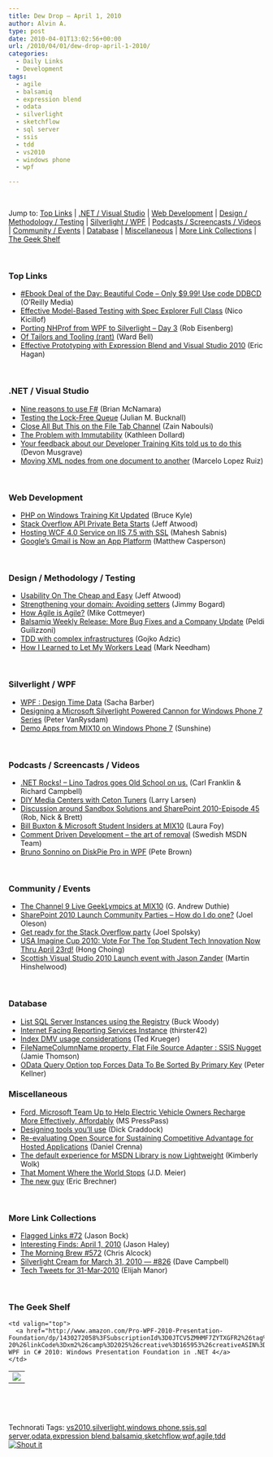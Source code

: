 ```yaml
---
title: Dew Drop – April 1, 2010
author: Alvin A.
type: post
date: 2010-04-01T13:02:56+00:00
url: /2010/04/01/dew-drop-april-1-2010/
categories:
  - Daily Links
  - Development
tags:
  - agile
  - balsamiq
  - expression blend
  - odata
  - silverlight
  - sketchflow
  - sql server
  - ssis
  - tdd
  - vs2010
  - windows phone
  - wpf

---
```

&#160;

Jump to: [Top Links][1] | [.NET / Visual Studio][2] | [Web Development][3] | [Design / Methodology / Testing][4] | [Silverlight / WPF][5] | [Podcasts / Screencasts / Videos][6] | [Community / Events][7] | [Database][8] | [Miscellaneous][9] | [More Link Collections][10] | [The Geek Shelf][11] 

&#160;

### <a name="top"></a>Top Links

  * [#Ebook Deal of the Day: Beautiful Code &#8211; Only $9.99! Use code DDBCD][12] (O&#8217;Reilly Media)
  * [Effective Model-Based Testing with Spec Explorer Full Class][13] (Nico Kicillof)
  * [Porting NHProf from WPF to Silverlight &#8211; Day 3][14] (Rob Eisenberg)
  * [Of Tailors and Tooling (rant)][15] (Ward Bell)
  * [Effective Prototyping with Expression Blend and Visual Studio 2010][16] (Eric Hagan)

&#160;

### <a name="dotnet"></a>.NET / Visual Studio

  * [Nine reasons to use F#][17] (Brian McNamara)
  * [Testing the Lock-Free Queue][18] (Julian M. Bucknall)
  * [Close All But This on the File Tab Channel][19] (Zain Naboulsi)
  * [The Problem with Immutability][20] (Kathleen Dollard)
  * [Your feedback about our Developer Training Kits told us to do this][21] (Devon Musgrave)
  * [Moving XML nodes from one document to another][22] (Marcelo Lopez Ruiz)

&#160;

### <a name="web"></a>Web Development

  * [PHP on Windows Training Kit Updated][23] (Bruce Kyle)
  * [Stack Overflow API Private Beta Starts][24] (Jeff Atwood)
  * [Hosting WCF 4.0 Service on IIS 7.5 with SSL][25] (Mahesh Sabnis)
  * [Google’s Gmail is Now an App Platform][26] (Matthew Casperson)

&#160;

### <a name="design"></a>Design / Methodology / Testing

  * [Usability On The Cheap and Easy][27] (Jeff Atwood)
  * [Strengthening your domain: Avoiding setters][28] (Jimmy Bogard)
  * [How Agile is Agile?][29] (Mike Cottmeyer)
  * [Balsamiq Weekly Release: More Bug Fixes and a Company Update][30] (Peldi Guilizzoni)
  * [TDD with complex infrastructures][31] (Gojko Adzic)
  * [How I Learned to Let My Workers Lead][32] (Mark Needham)

&#160;

### <a name="silverlight"></a>Silverlight / WPF

  * [WPF : Design Time Data][33] (Sacha Barber)
  * [Designing a Microsoft Silverlight Powered Cannon for Windows Phone 7 Series][34] (Peter VanRysdam)
  * [Demo Apps from MIX10 on Windows Phone 7][35] (Sunshine)

&#160;

### <a name="podcasts"></a>Podcasts / Screencasts / Videos

  * [.NET Rocks! &#8211; Lino Tadros goes Old School on us.][36] (Carl Franklin & Richard Campbell)
  * [DIY Media Centers with Ceton Tuners][37] (Larry Larsen)
  * [Discussion around Sandbox Solutions and SharePoint 2010-Episode 45][38] (Rob, Nick & Brett)
  * [Bill Buxton & Microsoft Student Insiders at MIX10][39] (Laura Foy)
  * [Comment Driven Development &#8211; the art of removal][40] (Swedish MSDN Team)
  * [Bruno Sonnino on DiskPie Pro in WPF][41] (Pete Brown)

&#160;

### <a name="events"></a>Community / Events

  * [The Channel 9 Live GeekLympics at MIX10][42] (G. Andrew Duthie)
  * [SharePoint 2010 Launch Community Parties – How do I do one?][43] (Joel Oleson)
  * [Get ready for the Stack Overflow party][44] (Joel Spolsky)
  * [USA Imagine Cup 2010: Vote For The Top Student Tech Innovation Now Thru April 23rd!][45] (Hong Choing)
  * [Scottish Visual Studio 2010 Launch event with Jason Zander][46] (Martin Hinshelwood)

&#160;

### <a name="db"></a>Database

  * [List SQL Server Instances using the Registry][47] (Buck Woody)
  * [Internet Facing Reporting Services Instance][48] (thirster42)
  * [Index DMV usage considerations][49] (Ted Krueger)
  * [FileNameColumnName property, Flat File Source Adapter : SSIS Nugget][50] (Jamie Thomson)
  * [OData Query Option top Forces Data To Be Sorted By Primary Key][51] (Peter Kellner)

<a name="sp"></a>

### <a name="misc"></a>Miscellaneous

  * [Ford, Microsoft Team Up to Help Electric Vehicle Owners Recharge More Effectively, Affordably][52] (MS PressPass)
  * [Designing tools you’ll use][53] (Dick Craddock)
  * [Re-evaluating Open Source for Sustaining Competitive Advantage for Hosted Applications][54] (Daniel Crenna)
  * [The default experience for MSDN Library is now Lightweight][55] (Kimberly Wolk)
  * [That Moment Where the World Stops][56] (J.D. Meier)
  * [The new guy][57] (Eric Brechner)

&#160;

### <a name="links"></a>More Link Collections

  * [Flagged Links #72][58] (Jason Bock)
  * [Interesting Finds: April 1, 2010][59] (Jason Haley)
  * [The Morning Brew #572][60] (Chris Alcock)
  * [Silverlight Cream for March 31, 2010 &#8212; #826][61] (Dave Campbell)
  * [Tech Tweets for 31-Mar-2010][62] (Elijah Manor)

&#160;

### <a name="shelf"></a>The Geek Shelf

<table border="0" cellspacing="0" cellpadding="0">
  <tr>
    <td>
      <img data-recalc-dims="1" decoding="async" src="https://i0.wp.com/ecx.images-amazon.com/images/I/51easigRD5L._SL160_.jpg?w=660" />
    </td>
    
    <td valign="top">
      <a href="http://www.amazon.com/Pro-WPF-2010-Presentation-Foundation/dp/1430272058%3FSubscriptionId%3D0JTCV5ZMHMF7ZYTXGFR2%26tag%3Dalvinashcraft-20%26linkCode%3Dxm2%26camp%3D2025%26creative%3D165953%26creativeASIN%3D1430272058">Pro WPF in C# 2010: Windows Presentation Foundation in .NET 4</a>
    </td>
  </tr>
</table>

&#160;

<div style="padding-bottom: 0px; margin: 0px; padding-left: 0px; padding-right: 0px; display: inline; float: none; padding-top: 0px" id="scid:C16BAC14-9A3D-4c50-9394-FBFEF7A93539:8883ee22-e9a3-4336-9b32-0cc6e01ce9bc" class="wlWriterSmartContent">
  <!--dotnetkickit-->
</div>

&#160;

<div style="padding-bottom: 0px; margin: 0px; padding-left: 0px; padding-right: 0px; display: inline; float: none; padding-top: 0px" id="scid:0767317B-992E-4b12-91E0-4F059A8CECA8:69db119c-fa03-46b7-9978-2c6342c5b20c" class="wlWriterSmartContent">
  Technorati Tags: <a href="http://technorati.com/tags/vs2010" rel="tag">vs2010</a>,<a href="http://technorati.com/tags/silverlight" rel="tag">silverlight</a>,<a href="http://technorati.com/tags/windows+phone" rel="tag">windows phone</a>,<a href="http://technorati.com/tags/ssis" rel="tag">ssis</a>,<a href="http://technorati.com/tags/sql+server" rel="tag">sql server</a>,<a href="http://technorati.com/tags/odata" rel="tag">odata</a>,<a href="http://technorati.com/tags/expression+blend" rel="tag">expression blend</a>,<a href="http://technorati.com/tags/balsamiq" rel="tag">balsamiq</a>,<a href="http://technorati.com/tags/sketchflow" rel="tag">sketchflow</a>,<a href="http://technorati.com/tags/wpf" rel="tag">wpf</a>,<a href="http://technorati.com/tags/agile" rel="tag">agile</a>,<a href="http://technorati.com/tags/tdd" rel="tag">tdd</a>
</div>

<div class="wlWriterHeaderFooter" style="margin:0px; padding:0px 0px 0px 0px;">
  <div class="shoutIt">
    <a rev="vote-for" href="http://dotnetshoutout.com/Submit?url=http%3a%2f%2fwww.alvinashcraft.com%2f2010%2f04%2f01%2fdew-drop-april-1-2010%2f&title=Dew+Drop+-+April+1%2c+2010"><img decoding="async" alt="Shout it" src="http://dotnetshoutout.com/image.axd?url=https://morningdew-bpc6g3a0fgaxdxcu.eastus2-01.azurewebsites.net/2010/04/01/dew-drop-april-1-2010/" style="border:0px" /></a>
  </div>
</div>

 [1]: https://morningdew-bpc6g3a0fgaxdxcu.eastus2-01.azurewebsites.net/#top
 [2]: https://morningdew-bpc6g3a0fgaxdxcu.eastus2-01.azurewebsites.net/#dotnet
 [3]: https://morningdew-bpc6g3a0fgaxdxcu.eastus2-01.azurewebsites.net/#web
 [4]: https://morningdew-bpc6g3a0fgaxdxcu.eastus2-01.azurewebsites.net/#design
 [5]: https://morningdew-bpc6g3a0fgaxdxcu.eastus2-01.azurewebsites.net/#silverlight
 [6]: https://morningdew-bpc6g3a0fgaxdxcu.eastus2-01.azurewebsites.net/#podcasts
 [7]: https://morningdew-bpc6g3a0fgaxdxcu.eastus2-01.azurewebsites.net/#events
 [8]: https://morningdew-bpc6g3a0fgaxdxcu.eastus2-01.azurewebsites.net/#db
 [9]: https://morningdew-bpc6g3a0fgaxdxcu.eastus2-01.azurewebsites.net/#misc
 [10]: https://morningdew-bpc6g3a0fgaxdxcu.eastus2-01.azurewebsites.net/#links
 [11]: https://morningdew-bpc6g3a0fgaxdxcu.eastus2-01.azurewebsites.net/#shelf
 [12]: http://feeds.oreilly.com/~r/oreilly/news/~3/rDTzoG4QOEg/
 [13]: http://blogs.msdn.com/specexplorer/archive/2010/03/31/effective-model-based-testing-with-spec-explorer-full-class.aspx
 [14]: http://feedproxy.google.com/~r/Devlicious/~3/okCvpKGubfk/porting-nhprof-from-wpf-to-silverlight-day-3.aspx
 [15]: http://neverindoubtnet.blogspot.com/2010/03/of-tailors-and-tooling-rant.html
 [16]: http://feeds.dzone.com/~r/zones/dotnet/~3/_w6hur7W3f4/prototyping-expression-blend
 [17]: http://lorgonblog.spaces.live.com/Blog/cns!701679AD17B6D310!1859.entry
 [18]: http://feeds.dzone.com/~r/zones/dotnet/~3/TiyoiY8sQgA/testing-lock-free-queue
 [19]: http://feedproxy.google.com/~r/zainnab/~3/ZuN93h28R94/close-all-but-this-on-the-file-tab-channel-vstipenv0011.aspx
 [20]: http://msmvps.com/blogs/kathleen/archive/2010/03/31/the-problem-with-immutability.aspx
 [21]: http://blogs.msdn.com/microsoft_press/archive/2010/03/31/your-feedback-about-our-developer-training-kits-told-us-to-do-this.aspx
 [22]: http://blogs.msdn.com/marcelolr/archive/2010/03/31/moving-xml-nodes-from-one-document-to-another.aspx
 [23]: http://blogs.msdn.com/usisvde/archive/2010/04/01/php-on-windows-training-kit-updated.aspx
 [24]: http://blog.stackoverflow.com/2010/03/stack-overflow-api-private-beta-starts/
 [25]: http://feedproxy.google.com/~r/netCurryRecentArticles/~3/fmQqy-rqo74/ShowArticle.aspx
 [26]: http://feedproxy.google.com/~r/ProgrammableWeb/~3/v5Zt5gFA1zA/
 [27]: http://www.codinghorror.com/blog/2010/04/usability-on-the-cheap-and-easy.html
 [28]: http://feedproxy.google.com/~r/LosTechies/~3/ZBlm50mzt8A/strengthening-your-domain-avoiding-setters.aspx
 [29]: http://feedproxy.google.com/~r/LeadingAgile/~3/Ni3goxvyk-0/how-agile-is-agile.html
 [30]: http://feedproxy.google.com/~r/balsamiq/~3/STHye2CQDMY/
 [31]: http://gojko.net/2010/03/31/tdd-with-complex-infrastructures/
 [32]: http://feedproxy.google.com/~r/MarkNeedham/~3/t2paa6E2BZQ/
 [33]: http://sachabarber.net/?p=707
 [34]: http://team.silverlight.net/product-technology-deep-dive/designing-a-microsoft-silverlight-powered-cannon-for-windows-phone-7-series/
 [35]: http://feedproxy.google.com/~r/liveside/~3/qnkqLDDwWAI/demo-apps-from-mix10-on-windows-phone-7.aspx
 [36]: http://www.dotnetrocks.com/default.aspx?ShowNum=538
 [37]: http://channel9.msdn.com/posts/LarryLarsen/DIY-Media-Centers-with-Ceton-Tuners/
 [38]: http://www.sharepointpodshow.com/archive/2010/03/31/discussion-around-sandbox-solutions-and-sharepoint-2010-episode-45.aspx
 [39]: http://channel9.msdn.com/posts/LauraFoy/Bill-Buxton--Student-Insiders/
 [40]: http://channel9.msdn.com/posts/MSDNSweden/Comment-Driven-Development-the-art-of-removal/
 [41]: http://channel9.msdn.com/posts/Psychlist1972/Bruno-Sonnino-on-Disk-Pie-Pro-in-WPF/
 [42]: http://blogs.msdn.com/gduthie/archive/2010/03/31/the-channel-9-live-geeklympics-at-mix10.aspx
 [43]: http://feedproxy.google.com/~r/JoelsSharepointLand/~3/u23rBXNiL-A/ViewPost.aspx
 [44]: http://blog.stackoverflow.com/2010/03/party/
 [45]: http://blogs.msdn.com/hchoing/archive/2010/03/31/usa-imagine-cup-2010-vote-for-the-top-student-tech-innovation-now-thru-april-23rd.aspx
 [46]: http://feedproxy.google.com/~r/MartinHinshelwood/~3/4pT5ByArRrc/scottish-visual-studio-2010-launch-event-with-jason-zander.aspx
 [47]: http://blogs.msdn.com/buckwoody/archive/2010/03/31/list-sql-server-instances-using-the-registry.aspx
 [48]: http://blogs.lessthandot.com/index.php/DataMgmt/DataDesign/internet-facing-reporting-services-insta
 [49]: http://blogs.lessthandot.com/index.php/DataMgmt/DBAdmin/think-before-you-f5-on-dmvs
 [50]: http://feedproxy.google.com/~r/jamiet/~3/6_MrfQjYZhA/filenamecolumnname-property-flat-file-source-adapter-ssis-nugget.aspx
 [51]: http://feedproxy.google.com/~r/Peterkellnernet/~3/mFU638AXddo/
 [52]: http://www.microsoft.com/Presspass/press/2010/mar10/03-31MSFordPR.mspx?rss_fdn=Press%20Releases
 [53]: http://windowsteamblog.com/blogs/windowslive/archive/2010/03/31/designing-tools-you-ll-use.aspx
 [54]: http://feedproxy.google.com/~r/Dimebrain/~3/qwY4NgdeyI4/re-evaluating-open-source-for-sustaining-competitive-advantage-for-hosted-applications.html
 [55]: http://blogs.msdn.com/kwolk/archive/2010/03/31/the-default-experience-for-msdn-library-is-now-lightweight.aspx
 [56]: http://feedproxy.google.com/~r/SourcesOfInsight/~3/E11BdolFPLk/
 [57]: http://blogs.msdn.com/eric_brechner/archive/2010/04/01/the-new-guy.aspx
 [58]: http://www.jasonbock.net/JB/Default.aspx?blog=entry.16732fe9b0f9408da03d592f71652a18
 [59]: http://jasonhaley.com/blog/post.aspx?id=61b73928-afb9-43f9-a8f5-834a51440ac3
 [60]: http://feedproxy.google.com/~r/ReflectivePerspective/~3/SJX18HfZuhU/
 [61]: http://geekswithblogs.net/WynApseTechnicalMusings/archive/2010/03/31/139028.aspx
 [62]: http://elijahmanor.com/webdevdotnet/post.aspx?id=531fe179-45d6-41c9-ba8c-07e40c2f48b8